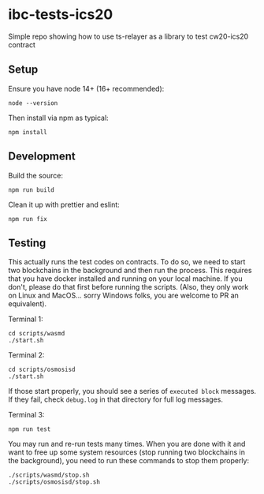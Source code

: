 # ibc-tests-ics20

Simple repo showing how to use ts-relayer as a library to test cw20-ics20 contract

## Setup

Ensure you have node 14+ (16+ recommended):

```
node --version
```

Then install via npm as typical:

```
npm install
```

## Development

Build the source:

```
npm run build
```

Clean it up with prettier and eslint:

```
npm run fix
```

## Testing

This actually runs the test codes on contracts. To do so, we need to start two blockchains
in the background and then run the process. This requires that you have docker installed
and running on your local machine. If you don't, please do that first before running the scripts.
(Also, they only work on Linux and MacOS... sorry Windows folks, you are welcome to PR an equivalent).

Terminal 1:

```
cd scripts/wasmd
./start.sh
```

Terminal 2:

```
cd scripts/osmosisd
./start.sh
```

If those start properly, you should see a series of `executed block` messages. If they fail, check `debug.log`
in that directory for full log messages.

Terminal 3:

```
npm run test
```

You may run and re-run tests many times. When you are done with it and want to free up some system resources
(stop running two blockchains in the background), you need to run these commands to stop them properly:

```
./scripts/wasmd/stop.sh
./scripts/osmosisd/stop.sh
```
